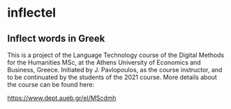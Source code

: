 # inflectel

## Inflect words in Greek

This is a project of the Language Technology course of the Digital Methods for the Humanities MSc, at the Athens University of Economics and Business, Greece. Initiated by J. Pavlopoulos, as the course instructor, and to be continuated by the students of the 2021 course. More details about the course can be found here: 

https://www.dept.aueb.gr/el/MScdmh
